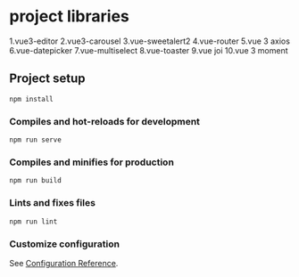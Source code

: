# project libraries
1.vue3-editor
2.vue3-carousel
3.vue-sweetalert2
4.vue-router
5.vue 3 axios
6.vue-datepicker
7.vue-multiselect
8.vue-toaster
9.vue joi
10.vue 3 moment

## Project setup
```
npm install
```

### Compiles and hot-reloads for development
```
npm run serve
```

### Compiles and minifies for production
```
npm run build
```

### Lints and fixes files
```
npm run lint
```

### Customize configuration
See [Configuration Reference](https://cli.vuejs.org/config/).
